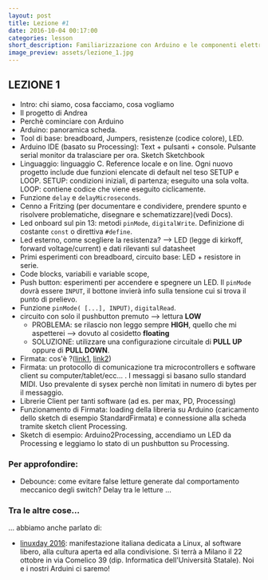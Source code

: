 ```yaml
---
layout: post
title: Lezione #1
date: 2016-10-04 00:17:00
categories: lesson
short_description: Familiarizzazione con Arduino e le componenti elettroniche in dominio digitale.
image_preview: assets/lezione_1.jpg
---
```

## LEZIONE 1

* Intro: chi siamo, cosa facciamo, cosa vogliamo
* Il progetto di Andrea
* Perchè cominciare con Arduino 
* Arduino: panoramica scheda.
* Tool di base: breadboard, Jumpers, resistenze (codice colore), LED.
* Arduino IDE (basato su Processing): Text + pulsanti + console. Pulsante serial monitor da tralasciare per ora. Sketch Sketchbook
* Linguaggio: linguaggio C. Reference locale e on line. Ogni nuovo progetto include due funzioni elencate di default nel teso SETUP e LOOP. 
SETUP: condizioni iniziali, di partenza; eseguito una sola volta. 
LOOP: contiene codice che viene eseguito ciclicamente.
* Funzione `delay` e `delayMicroseconds`.
* Cenno a Fritzing (per documentare e condividere, prendere spunto e risolvere problematiche, disegnare e schematizzare)(vedi Docs).
* Led onboard sul pin 13: metodi `pinMode`, `digitalWrite`. Definizione di costante `const` o direttiva `#define`. 
* Led esterno, come scegliere la resistenza? --> LED (legge di kirkoff, forward voltage/current) e dati rilevanti sul datasheet
* Primi esperimenti con breadboard, circuito base: LED + resistore in serie.
* Code blocks, variabili e variable scope, 
* Push button: esperimenti per accendere e spegnere un LED. Il `pinMode` dovrà essere `INPUT`, il bottone invierà info sulla tensione cui si trova il punto di prelievo. 
* Funzione `pinMode( [...], INPUT)`, `digitalRead`.
* circuito con solo il pushbutton premuto --> lettura **LOW**
	+ PROBLEMA: se rilascio non leggo sempre **HIGH**, quello che mi aspetterei --> dovuto al cosidetto **floating**
	+ SOLUZIONE: utilizzare una configurazione circuitale di **PULL UP** oppure di **PULL DOWN**. 
* Firmata: cos'è ?([link1](http://www.firmata.org/wiki/Main_Page), [link2](https://github.com/firmata/protocol))
* Firmata: un protocollo di comunicazione tra microcontrollers e software client su computer/tablet/ecc... . I messaggi si basano sullo standard MIDI. 
Uso prevalente di sysex perchè non limitati in numero di bytes per il messaggio.
* Librerie Client per tanti software (ad es. per max, PD, Processing)
* Funzionamento di Firmata: loading della libreria su Arduino (caricamento dello sketch di esempio StandardFirmata) e connessione alla scheda tramite sketch client Processing.
* Sketch di esempio: Arduino2Processing, accendiamo un LED da Processing e leggiamo lo stato di un pushbutton su Processing.

### Per approfondire:
* Debounce: come evitare false letture generate dal comportamento meccanico degli switch? Delay tra le letture ...

### Tra le altre cose...
... abbiamo anche parlato di:

* [linuxday 2016](http://www.linuxdaymilano.org/): manifestazione italiana dedicata a Linux, al software libero, alla cultura aperta ed alla condivisione. Si terrà a Milano il 22 ottobre in via Comelico 39 (dip. Informatica dell'Università Statale). Noi e i nostri Arduini ci saremo!
